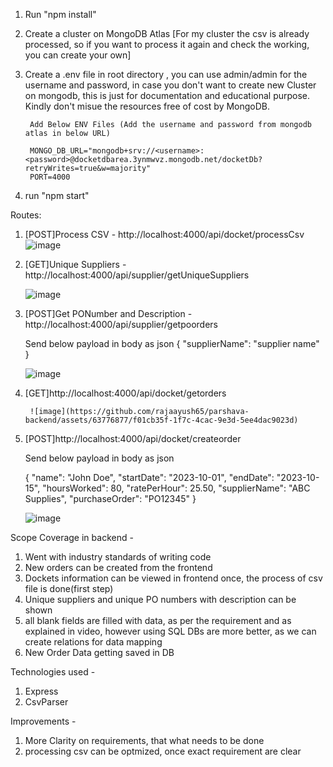 1) Run "npm install"

2) Create a cluster on MongoDB Atlas [For my cluster the csv is already processed, so if you want to process it again and check the working, you can create your own]

3) Create a .env file in root directory , you can use admin/admin for the username and password, in case you don't want to create new Cluster on mongodb, this is just for documentation and educational purpose. Kindly don't misue the resources free of cost by MongoDB.

        Add Below ENV Files (Add the username and password from mongodb atlas in below URL)

        MONGO_DB_URL="mongodb+srv://<username>:<password>@docketdbarea.3ynmwvz.mongodb.net/docketDb?retryWrites=true&w=majority"
        PORT=4000

4) run "npm start"

Routes:
1) [POST]Process CSV - http://localhost:4000/api/docket/processCsv
   ![image](https://github.com/rajaayush65/parshava-backend/assets/63776877/8409a3dc-ca20-48d7-a402-1d13e4cebc6c)


3) [GET]Unique Suppliers - http://localhost:4000/api/supplier/getUniqueSuppliers

   ![image](https://github.com/rajaayush65/parshava-backend/assets/63776877/388f0422-a64f-4643-a836-dcafe317a6c1)


4) [POST]Get PONumber and Description - http://localhost:4000/api/supplier/getpoorders


    Send below payload in body as json
            {
                "supplierName": "supplier name"
            }
   
   ![image](https://github.com/rajaayush65/parshava-backend/assets/63776877/a5b63af1-8d2a-4aca-b142-ac35e809e40a)


6) [GET]http://localhost:4000/api/docket/getorders

        ![image](https://github.com/rajaayush65/parshava-backend/assets/63776877/f01cb35f-1f7c-4cac-9e3d-5ee4dac9023d)

7) [POST]http://localhost:4000/api/docket/createorder

    Send below payload in body as json

    {
    "name": "John Doe",
    "startDate": "2023-10-01",
    "endDate": "2023-10-15",
    "hoursWorked": 80,
    "ratePerHour": 25.50,
    "supplierName": "ABC Supplies",
    "purchaseOrder": "PO12345"
    }

   ![image](https://github.com/rajaayush65/parshava-backend/assets/63776877/4f81942c-3aee-4e2f-9e4c-e95129a4fdbb)


Scope Coverage in backend - 

1) Went with industry standards of writing code
2) New orders can be created from the frontend
3) Dockets information can be viewed in frontend once, the process of csv file is done(first step)
4) Unique suppliers and unique PO numbers with description can be shown
5) all blank fields are filled with data, as per the requirement and as explained in video, however using SQL DBs are more better, as we can create relations for data mapping
6) New Order Data getting saved in DB

Technologies used - 
1) Express
2) CsvParser


Improvements - 

1) More Clarity on requirements, that what needs to be done
2) processing csv can be optmized, once exact requirement are clear
